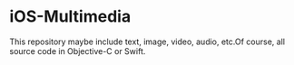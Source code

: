 # iOS-Multimedia
This repository maybe include text, image, video, audio, etc.Of course, all source code in Objective-C or Swift.
